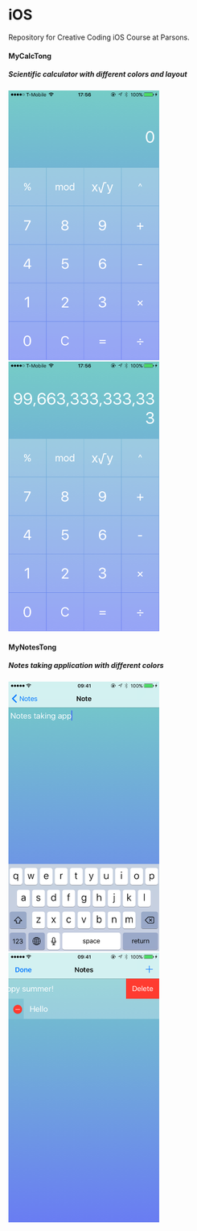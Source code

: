 # iOS
Repository for Creative Coding iOS Course at Parsons. 

#### MyCalcTong 
##### Scientific calculator with different colors and layout

<img src="https://raw.githubusercontent.com/tz920223/iOS/master/MyCalcTong/image9.png" width="300"> <img src="https://raw.githubusercontent.com/tz920223/iOS/master/MyCalcTong/image6.png" width="300">

#### MyNotesTong
##### Notes taking application with different colors

<img src="https://raw.githubusercontent.com/tz920223/iOS/master/MyNotesTong/image7.png" width="300"> <img src="https://raw.githubusercontent.com/tz920223/iOS/master/MyNotesTong/image8.png" width="300">
